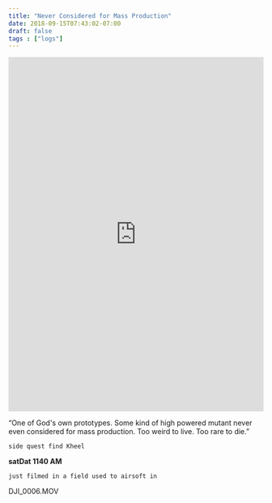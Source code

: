 ```yaml
---
title: "Never Considered for Mass Production"
date: 2018-09-15T07:43:02-07:00
draft: false
tags : ["logs"]
---
```


<iframe width="100%" height="700" scrolling="no" frameborder="no" allow="autoplay" src="https://w.soundcloud.com/player/?url=https%3A//api.soundcloud.com/tracks/503374644%3Fsecret_token%3Ds-KOGvW&color=%23222222&auto_play=false&hide_related=false&show_comments=true&show_user=true&show_reposts=false&show_teaser=true&visual=true"></iframe>


“One of God's own prototypes. Some kind of high powered mutant never even considered for mass production. Too weird to live. Too rare to die.”


```
side quest find Kheel
```

**satDat 1140 AM**

```
just filmed in a field used to airsoft in
```
DJI_0006.MOV
